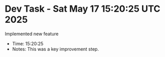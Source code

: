 # Dev Task - Sat May 17 15:20:25 UTC 2025
Implemented new feature
- Time: 15:20:25
- Notes: This was a key improvement step.
